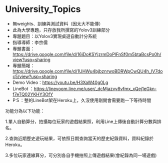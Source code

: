 # University_Topics
* 無weights、訓練與測試資料（因太大不能傳）
* 此為大學專題，只存放我所撰寫的Yolov3訓練部分
* 專題題目：以Yolov3實現桌遊自動計分系統
* 指導導師：李宗儒
* 專題書面：https://drive.google.com/file/d/16iDoKSYjzrmDoPlFnSf0m5btaBcsPo0h/view?usp=sharing
* 專題簡報：https://drive.google.com/file/d/1UHWu4bjbznrwoBDRWpCwQU4h_lV7doc5/view?usp=sharing
* Demo Video：https://youtu.be/H3XaW40g0Lg
* LineBot ：https://linevoom.line.me/user/_dcMjazvv8vfmx_xQej1eGkn-f7eTQ02YKHY3OfY
* PＳ：整的LineBot架在Heroku上，久沒使用剛開會需要跑一下等待時間

功能分為以下功能：

1.單人自動算分，拍攝每位玩家的遊戲結果照，利用Line上傳後自動計算分數與排名。

2.查詢近期歷史遊玩結果，可依照日期查詢當天的歷史紀錄資料，資料紀錄於Heroku。

3.多位玩家連線算分，可分別各自手機拍照上傳遊戲結果(會紀錄為同一場遊戲)
